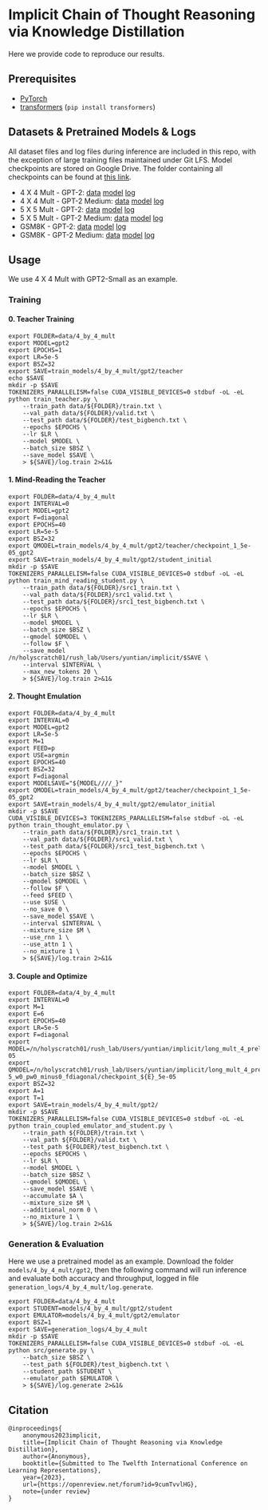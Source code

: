# Implicit Chain of Thought Reasoning via Knowledge Distillation

Here we provide code to reproduce our results.

## Prerequisites

* [PyTorch](https://pytorch.org/get-started/locally/)
* [transformers](https://github.com/huggingface/transformers) (`pip install transformers`)

## Datasets & Pretrained Models & Logs

All dataset files and log files during inference are included in this repo, with the exception of large training files maintained under Git LFS. Model checkpoints are stored on Google Drive. The folder containing all checkpoints can be found at [this link](https://drive.google.com/drive/folders/1Sclr5bmLZIUcktCaFAeWRTevRGLUwlC_?usp=drive_link).

* 4 X 4 Mult - GPT-2: [data](data/4_by_4_mult/) [model](https://drive.google.com/drive/folders/1Zp-PFwiHkwq0wuFScjN5R8jDdXdnQYQ_?usp=sharing) [log](logs/4_by_4_mult/gpt2/log.generate)
* 4 X 4 Mult - GPT-2 Medium: [data](data/4_by_4_mult/) [model](https://drive.google.com/drive/folders/1B0e67ifTSTTuUg0Sh-of5135Rh4KQ-2v?usp=sharing) [log](logs/4_by_4_mult/gpt2-medium/log.generate)
* 5 X 5 Mult - GPT-2: [data](data/5_by_5_mult/) [model](https://drive.google.com/drive/folders/1lHa2Xey8jJ3__RsYRhcOFHU7Xfqp7XTG?usp=sharing) [log](logs/5_by_5_mult/gpt2/log.generate)
* 5 X 5 Mult - GPT-2 Medium: [data](data/5_by_5_mult/) [model](https://drive.google.com/drive/folders/18dRIynq0j5EBOnKTpOPaLJWCoMBXZYTi?usp=sharing) [log](logs/5_by_5_mult/gpt2-medium/log.generate)
* GSM8K - GPT-2: [data](data/5_by_5_mult/) [model](https://drive.google.com/drive/folders/1aFBBcUr_vHtaDqgpU5A1ErEvrJyX-cEO?usp=sharing) [log](logs/gsm8k/gpt2/log.generate)
* GSM8K - GPT-2 Medium: [data](data/5_by_5_mult/) [model](https://drive.google.com/drive/folders/1zFXfwq5jDjgKpbUVafY5KC0LmJpYXjQK?usp=sharing) [log](logs/gsm8k/gpt2-medium/log.generate)

## Usage

We use 4 X 4 Mult with GPT2-Small as an example.


### Training

#### 0. Teacher Training

```
export FOLDER=data/4_by_4_mult
export MODEL=gpt2
export EPOCHS=1
export LR=5e-5
export BSZ=32
export SAVE=train_models/4_by_4_mult/gpt2/teacher
echo $SAVE
mkdir -p $SAVE
TOKENIZERS_PARALLELISM=false CUDA_VISIBLE_DEVICES=0 stdbuf -oL -eL python train_teacher.py \
    --train_path data/${FOLDER}/train.txt \
    --val_path data/${FOLDER}/valid.txt \
    --test_path data/${FOLDER}/test_bigbench.txt \
    --epochs $EPOCHS \
    --lr $LR \
    --model $MODEL \
    --batch_size $BSZ \
    --save_model $SAVE \
    > ${SAVE}/log.train 2>&1&
```

#### 1. Mind-Reading the Teacher

```
export FOLDER=data/4_by_4_mult
export INTERVAL=0
export MODEL=gpt2
export F=diagonal
export EPOCHS=40
export LR=5e-5
export BSZ=32
export QMODEL=train_models/4_by_4_mult/gpt2/teacher/checkpoint_1_5e-05_gpt2
export SAVE=train_models/4_by_4_mult/gpt2/student_initial
mkdir -p $SAVE
TOKENIZERS_PARALLELISM=false CUDA_VISIBLE_DEVICES=0 stdbuf -oL -eL python train_mind_reading_student.py \
    --train_path data/${FOLDER}/src1_train.txt \
    --val_path data/${FOLDER}/src1_valid.txt \
    --test_path data/${FOLDER}/src1_test_bigbench.txt \
    --epochs $EPOCHS \
    --lr $LR \
    --model $MODEL \
    --batch_size $BSZ \
    --qmodel $QMODEL \
    --follow $F \
    --save_model /n/holyscratch01/rush_lab/Users/yuntian/implicit/$SAVE \
    --interval $INTERVAL \
    --max_new_tokens 20 \
    > ${SAVE}/log.train 2>&1&
```

#### 2. Thought Emulation

```
export FOLDER=data/4_by_4_mult
export INTERVAL=0
export MODEL=gpt2
export LR=5e-5
export M=1
export FEED=p
export USE=argmin
export EPOCHS=40
export BSZ=32
export F=diagonal
export MODELSAVE="${MODEL////_}"
export QMODEL=train_models/4_by_4_mult/gpt2/teacher/checkpoint_1_5e-05_gpt2
export SAVE=train_models/4_by_4_mult/gpt2/emulator_initial
mkdir -p $SAVE
CUDA_VISIBLE_DEVICES=3 TOKENIZERS_PARALLELISM=false stdbuf -oL -eL python train_thought_emulator.py \
    --train_path data/${FOLDER}/src1_train.txt \
    --val_path data/${FOLDER}/src1_valid.txt \
    --test_path data/${FOLDER}/src1_test_bigbench.txt \
    --epochs $EPOCHS \
    --lr $LR \
    --model $MODEL \
    --batch_size $BSZ \
    --qmodel $QMODEL \
    --follow $F \
    --feed $FEED \
    --use $USE \
    --no_save 0 \
    --save_model $SAVE \
    --interval $INTERVAL \
    --mixture_size $M \
    --use_rnn 1 \
    --use_attn 1 \
    --no_mixture 1 \
    > ${SAVE}/log.train 2>&1&
```

#### 3. Couple and Optimize

```
export FOLDER=data/4_by_4_mult
export INTERVAL=0
export M=1
export E=6
export EPOCHS=40
export LR=5e-5
export F=diagonal
export MODEL=/n/holyscratch01/rush_lab/Users/yuntian/implicit/long_mult_4_prelayernorm/phase0/interval0/gpt2/r0_mbottom_e40_fdiagonal_minus0/checkpoint_3_5e-05
export QMODEL=/n/holyscratch01/rush_lab/Users/yuntian/implicit/long_mult_4_prelayernorm/use_attn_1rnn_predicttoken_prelayernorm/phase1/nomixture/nolegacy/interval0/pw0/gptsmall/m1/feedp_useargmin_lr5e-5_w0_pw0_minus0_fdiagonal/checkpoint_${E}_5e-05
export BSZ=32
export A=1
export T=1
export SAVE=train_models/4_by_4_mult/gpt2/
mkdir -p $SAVE
TOKENIZERS_PARALLELISM=false CUDA_VISIBLE_DEVICES=0 stdbuf -oL -eL python train_coupled_emulator_and_student.py \
    --train_path ${FOLDER}/train.txt \
    --val_path ${FOLDER}/valid.txt \
    --test_path ${FOLDER}/test_bigbench.txt \
    --epochs $EPOCHS \
    --lr $LR \
    --model $MODEL \
    --batch_size $BSZ \
    --qmodel $QMODEL \
    --save_model $SAVE \
    --accumulate $A \
    --mixture_size $M \
    --additional_norm 0 \
    --no_mixture 1 \
    > ${SAVE}/log.train 2>&1&
```

### Generation & Evaluation

Here we use a pretrained model as an example. Download the folder `models/4_by_4_mult/gpt2`, then the following command will run inference and evaluate both accuracy and throughput, logged in file `generation_logs/4_by_4_mult/log.generate`.

```
export FOLDER=data/4_by_4_mult
export STUDENT=models/4_by_4_mult/gpt2/student
export EMULATOR=models/4_by_4_mult/gpt2/emulator
export BSZ=1
export SAVE=generation_logs/4_by_4_mult
mkdir -p $SAVE
TOKENIZERS_PARALLELISM=false CUDA_VISIBLE_DEVICES=0 stdbuf -oL -eL python src/generate.py \
    --batch_size $BSZ \
    --test_path ${FOLDER}/test_bigbench.txt \
    --student_path $STUDENT \
    --emulator_path $EMULATOR \
    > ${SAVE}/log.generate 2>&1&
```

## Citation

```
@inproceedings{
    anonymous2023implicit,
    title={Implicit Chain of Thought Reasoning via Knowledge Distillation},
    author={Anonymous},
    booktitle={Submitted to The Twelfth International Conference on Learning Representations},
    year={2023},
    url={https://openreview.net/forum?id=9cumTvvlHG},
    note={under review}
}
```
